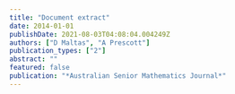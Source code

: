 ```yaml
---
title: "Document extract"
date: 2014-01-01
publishDate: 2021-08-03T04:08:04.004249Z
authors: ["D Maltas", "A Prescott"]
publication_types: ["2"]
abstract: ""
featured: false
publication: "*Australian Senior Mathematics Journal*"
---
```


